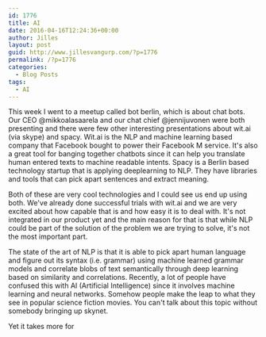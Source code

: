 ```yaml
---
id: 1776
title: AI
date: 2016-04-16T12:24:36+00:00
author: Jilles
layout: post
guid: http://www.jillesvangurp.com/?p=1776
permalink: /?p=1776
categories:
  - Blog Posts
tags:
  - AI
---
```

This week I went to a meetup called bot berlin, which is about chat bots. Our CEO @mikkoalasaarela and our chat chief @jennijuvonen were both presenting and there were few other interesting presentations about wit.ai (via skype) and spacy. Wit.ai is the NLP and machine learning based company that Facebook bought to power their Facebook M service. It's also a great tool for banging together chatbots since it can help you translate human entered texts to machine readable intents. Spacy is a Berlin based technology startup that is applying deeplearning to NLP. They have libraries and tools that can pick apart sentences and extract meaning. 

Both of these are very cool technologies and I could see us end up using both. We've already done successful trials with wit.ai and we are very excited about how capable that is and how easy it is to deal with. It's not integrated in our product yet and the main reason for that is that while NLP could be part of the solution of the problem we are trying to solve, it's not the most important part. 

The state of the art of NLP is that it is able to pick apart human language and figure out its syntax (i.e. grammar) using machine learned grammar models and correlate blobs of text semantically through deep learning based on similarity and correlations. Recently, a lot of people have confused this with AI (Artificial Intelligence) since it involves machine learning and neural networks. Somehow people make the leap to what they see in popular science fiction movies. You can't talk about this topic without somebody bringing up skynet. 

Yet it takes more for 


